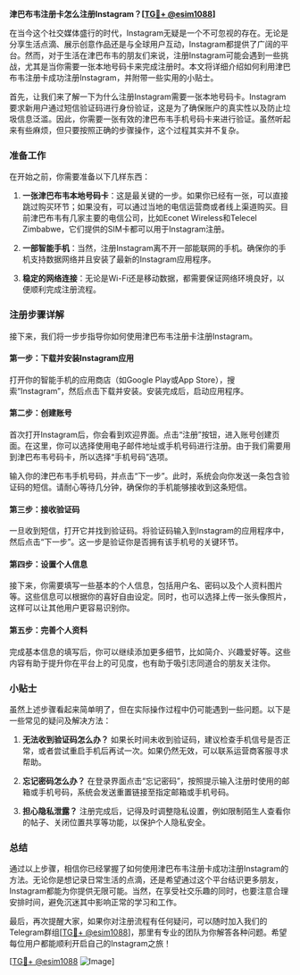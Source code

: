**津巴布韦注册卡怎么注册Instagram？[[TG💪+ @esim1088](https://t.me/s/esim1088)]**

在当今这个社交媒体盛行的时代，Instagram无疑是一个不可忽视的存在。无论是分享生活点滴、展示创意作品还是与全球用户互动，Instagram都提供了广阔的平台。然而，对于生活在津巴布韦的朋友们来说，注册Instagram可能会遇到一些挑战，尤其是当你需要一张本地号码卡来完成注册时。本文将详细介绍如何利用津巴布韦注册卡成功注册Instagram，并附带一些实用的小贴士。

首先，让我们来了解一下为什么注册Instagram需要一张本地号码卡。Instagram要求新用户通过短信验证码进行身份验证，这是为了确保账户的真实性以及防止垃圾信息泛滥。因此，你需要一张有效的津巴布韦手机号码卡来进行验证。虽然听起来有些麻烦，但只要按照正确的步骤操作，这个过程其实并不复杂。

### 准备工作

在开始之前，你需要准备以下几样东西：

1. **一张津巴布韦本地号码卡**：这是最关键的一步。如果你已经有一张，可以直接跳过购买环节；如果没有，可以通过当地的电信运营商或者线上渠道购买。目前津巴布韦有几家主要的电信公司，比如Econet Wireless和Telecel Zimbabwe，它们提供的SIM卡都可以用于Instagram注册。

2. **一部智能手机**：当然，注册Instagram离不开一部能联网的手机。确保你的手机支持数据网络并且安装了最新的Instagram应用程序。

3. **稳定的网络连接**：无论是Wi-Fi还是移动数据，都需要保证网络环境良好，以便顺利完成注册流程。

### 注册步骤详解

接下来，我们将一步步指导你如何使用津巴布韦注册卡注册Instagram。

#### 第一步：下载并安装Instagram应用

打开你的智能手机的应用商店（如Google Play或App Store），搜索“Instagram”，然后点击下载并安装。安装完成后，启动应用程序。

#### 第二步：创建账号

首次打开Instagram后，你会看到欢迎界面。点击“注册”按钮，进入账号创建页面。在这里，你可以选择使用电子邮件地址或手机号码进行注册。由于我们需要用到津巴布韦号码卡，所以选择“手机号码”选项。

输入你的津巴布韦手机号码，并点击“下一步”。此时，系统会向你发送一条包含验证码的短信。请耐心等待几分钟，确保你的手机能够接收到这条短信。

#### 第三步：接收验证码

一旦收到短信，打开它并找到验证码。将验证码输入到Instagram的应用程序中，然后点击“下一步”。这一步是验证你是否拥有该手机号的关键环节。

#### 第四步：设置个人信息

接下来，你需要填写一些基本的个人信息，包括用户名、密码以及个人资料图片等。这些信息可以根据你的喜好自由设定。同时，也可以选择上传一张头像照片，这样可以让其他用户更容易识别你。

#### 第五步：完善个人资料

完成基本信息的填写后，你可以继续添加更多细节，比如简介、兴趣爱好等。这些内容有助于提升你在平台上的可见度，也有助于吸引志同道合的朋友关注你。

### 小贴士

虽然上述步骤看起来简单明了，但在实际操作过程中仍可能遇到一些问题。以下是一些常见的疑问及解决方法：

1. **无法收到验证码怎么办？**
   如果长时间未收到验证码，建议检查手机信号是否正常，或者尝试重启手机后再试一次。如果仍然无效，可以联系运营商客服寻求帮助。

2. **忘记密码怎么办？**
   在登录界面点击“忘记密码”，按照提示输入注册时使用的邮箱或手机号码，系统会发送重置链接至指定邮箱或手机号码。

3. **担心隐私泄露？**
   注册完成后，记得及时调整隐私设置，例如限制陌生人查看你的帖子、关闭位置共享等功能，以保护个人隐私安全。

### 总结

通过以上步骤，相信你已经掌握了如何使用津巴布韦注册卡成功注册Instagram的方法。无论你是想记录日常生活的点滴，还是希望通过这个平台结识更多朋友，Instagram都能为你提供无限可能。当然，在享受社交乐趣的同时，也要注意合理安排时间，避免沉迷其中影响正常的学习和工作。

最后，再次提醒大家，如果你对注册流程有任何疑问，可以随时加入我们的Telegram群组[[TG💪+ @esim1088](https://t.me/s/esim1088)]，那里有专业的团队为你解答各种问题。希望每位用户都能顺利开启自己的Instagram之旅！

[[TG💪+ @esim1088](https://t.me/s/esim1088) ![Image](https://i.postimg.cc/4NQfJmqS/Snipaste-2025-05-13-00-14-12.png)]